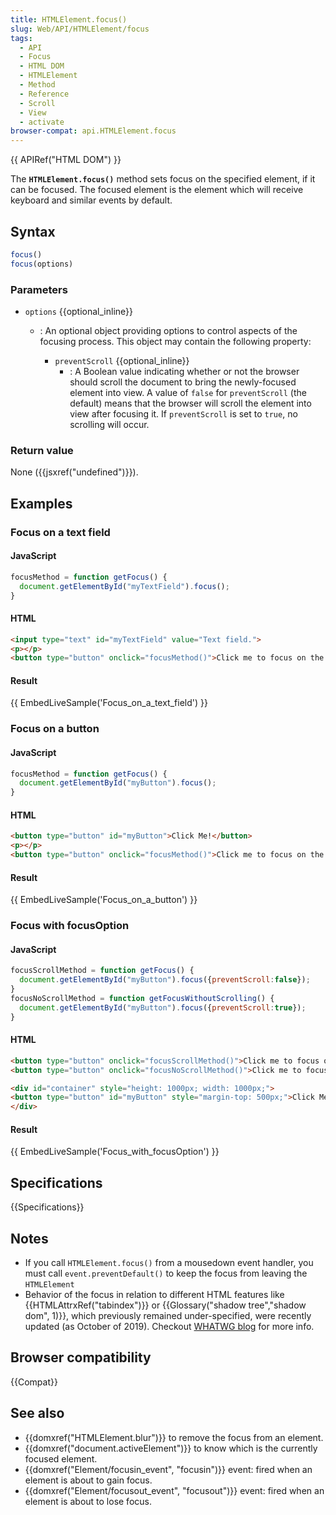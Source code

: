 ```yaml
---
title: HTMLElement.focus()
slug: Web/API/HTMLElement/focus
tags:
  - API
  - Focus
  - HTML DOM
  - HTMLElement
  - Method
  - Reference
  - Scroll
  - View
  - activate
browser-compat: api.HTMLElement.focus
---
```

{{ APIRef("HTML DOM") }}

The **`HTMLElement.focus()`** method
sets focus on the specified element, if it can be focused. The focused element is
the element which will receive keyboard and similar events by default.

## Syntax

```js
focus()
focus(options)
```

### Parameters

- `options` {{optional_inline}}

  - : An optional object providing options to control aspects of the focusing process.
    This object may contain the following property:

    - `preventScroll` {{optional_inline}}
      - : A Boolean value indicating whether or not the browser should scroll the
        document to bring the newly-focused element into view. A value of
        `false` for `preventScroll` (the default) means that
        the browser will scroll the element into view after focusing it. If
        `preventScroll` is set to `true`, no scrolling will
        occur.

### Return value

None ({{jsxref("undefined")}}).

## Examples

### Focus on a text field

#### JavaScript

```js
focusMethod = function getFocus() {
  document.getElementById("myTextField").focus();
}
```

#### HTML

```html
<input type="text" id="myTextField" value="Text field.">
<p></p>
<button type="button" onclick="focusMethod()">Click me to focus on the text field!</button>
```

#### Result

{{ EmbedLiveSample('Focus_on_a_text_field') }}

### Focus on a button

#### JavaScript

```js
focusMethod = function getFocus() {
  document.getElementById("myButton").focus();
}
```

#### HTML

```html
<button type="button" id="myButton">Click Me!</button>
<p></p>
<button type="button" onclick="focusMethod()">Click me to focus on the button!</button>
```

#### Result

{{ EmbedLiveSample('Focus_on_a_button') }}

### Focus with focusOption

#### JavaScript

```js
focusScrollMethod = function getFocus() {
  document.getElementById("myButton").focus({preventScroll:false});
}
focusNoScrollMethod = function getFocusWithoutScrolling() {
  document.getElementById("myButton").focus({preventScroll:true});
}
```

#### HTML

```html
<button type="button" onclick="focusScrollMethod()">Click me to focus on the button!</button>
<button type="button" onclick="focusNoScrollMethod()">Click me to focus on the button without scrolling!</button>

<div id="container" style="height: 1000px; width: 1000px;">
<button type="button" id="myButton" style="margin-top: 500px;">Click Me!</button>
</div>
```

#### Result

{{ EmbedLiveSample('Focus_with_focusOption') }}

## Specifications

{{Specifications}}

## Notes

- If you call `HTMLElement.focus()` from a mousedown event handler, you
  must call `event.preventDefault()` to keep the focus from leaving the
  `HTMLElement`
- Behavior of the focus in relation to different HTML features like
  {{HTMLAttrxRef("tabindex")}} or {{Glossary("shadow tree","shadow dom", 1)}},
  which previously remained under-specified, were recently updated (as October
  of 2019). Checkout [WHATWG
  blog](https://blog.whatwg.org/focusing-on-focus) for more info.

## Browser compatibility

{{Compat}}

## See also

- {{domxref("HTMLElement.blur")}} to remove the focus from an element.
- {{domxref("document.activeElement")}} to know which is the currently focused element.
- {{domxref("Element/focusin_event", "focusin")}} event: fired when an element is about to gain focus.
- {{domxref("Element/focusout_event", "focusout")}} event: fired when an element is about to lose focus.
